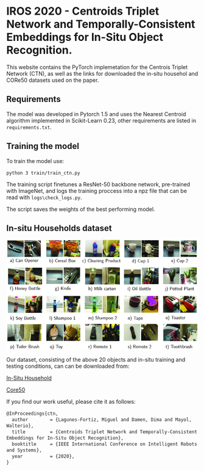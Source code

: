 # IROS 2020 - Centroids  Triplet  Network  and Temporally-Consistent  Embeddings  for In-Situ  Object  Recognition.

This website contains the PyTorch implemetation for the Centrois Triplet Network (CTN), as well as the links for downloaded the in-situ househol and CORe50 datasets used on the paper. 

## Requirements

The model was developed in Pytorch 1.5 and uses the Nearest Centroid algorithm implemented in Scikit-Learn 0.23, other requirements are listed in `requirements.txt`. 


## Training the model

To train the model use:

```
python 3 train/train_ctn.py
```

The training script finetunes a ResNet-50 backbone network, pre-trained with ImageNet, and logs the training proccess into a npz file that can be read with `logs\check_logs.py`. 

The script saves the weights of the best performing model.   

## In-situ Households dataset

![In-situ Household Dataset](docs/household-dataset.jpg)

Our dataset, consisting of the above 20 objects and in-situ training and testing conditions, can can be downloaded from:

[In-Situ Household](https://drive.google.com/file/d/17qKY2QTtrA17jF3jhaL2SKS1ZHuzJcbY/view?usp=sharing)

[Core50](https://drive.google.com/file/d/1Hr9wnV9tYZb6KTfoHWBOasid7fGJB7xw/view?usp=sharing)

If you find our work useful, please cite it as follows:

```
@InProceedings{ctn,
  author        = {Lagunes-Fortiz, Miguel and Damen, Dima and Mayol, Walterio},
  title         = {Centroids Triplet Network and Temporally-Consistent Embeddings for In-Situ Object Recognition},
  booktitle     = {IEEE International Conference on Intelligent Robots and Systems},
  year          = {2020},
}
```

